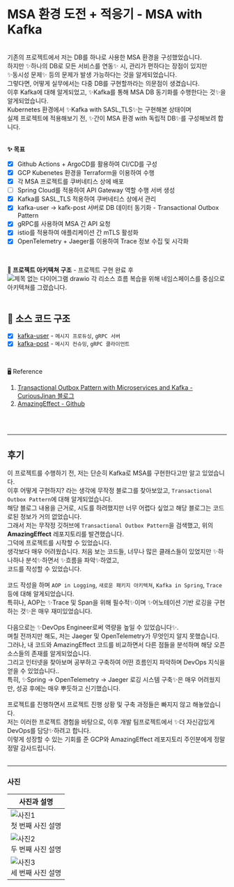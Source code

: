 # MSA 환경 도전 + 적응기 - MSA with Kafka

<br>
기존의 프로젝트에서 저는 DB를 하나로 사용한 MSA 환경을 구성했었습니다.<br>
하지만 ✨하나의 DB로 모든 서비스를 연동✨ 시, 관리가 편하다는 장점이 있지만<br>
✨동시성 문제✨ 등의 문제가 발생 가능하다는 것을 알게되었습니다.<br>
그렇다면, 어떻게 실무에서는 다중 DB를 구현할까라는 의문점이 생겼습니다.<br>
이후 Kafka에 대해 알게되었고, ✨Kafka를 통해 MSA DB 동기화를 수행한다는 것✨을 알게되었습니다.<br>
Kubernetes 환경에서 ✨Kafka with SASL_TLS✨는 구현해본 상태이며<br>
실제 프로젝트에 적용해보기 전, ✨간이 MSA 환경 with 독립적 DB✨를 구성해보려 합니다.<br>
<br>

**✨ 목표** <br>
- [x] Github Actions + ArgoCD를 활용하여 CI/CD를 구성
- [x] GCP Kubenetes 환경을 Terraform을 이용하여 수행
- [x] 각 MSA 프로젝트를 쿠버네티스 상에 배포
- [ ] Spring Cloud를 적용하여 API Gateway 역할 수행 서버 생성
- [x] Kafka를 SASL_TLS 적용하여 쿠버네티스 상에서 관리
- [x] kafka-user -> kafk-post 서버로 DB 데이터 동기화 - Transactional Outbox Pattern
- [x] gRPC를 사용하여 MSA 간 API 요청
- [x] istio를 적용하여 애플리케이션 간 mTLS 활성화
- [x] OpenTelemetry + Jaeger를 이용하여 Trace 정보 수집 및 시각화
<br>

**🌲 프로젝트 아키텍쳐 구조** - 프로젝트 구현 완료 후 <br>
![제목 없는 다이어그램 drawio](https://github.com/user-attachments/assets/9d289fef-41b6-4701-af3f-0cac782dec4f)
각 리소스 흐름 복습을 위해 네임스페이스를 중심으로 아키텍쳐를 그렸습니다.
<br>
<br>

## 💾 소스 코드 구조
- [x] [kafka-user](https://github.com/kafka-practice/kafka-user) - `메시지 프로듀싱`, `gRPC 서버`
- [x] [kafka-post](https://github.com/kafka-practice/kafka-post) - `메시지 컨슈밍`, `gRPC 클라이언트`

<br>

🖥️ Reference <br>
1. [Transactional Outbox Pattern with Microservices and Kafka - CuriousJinan 블로그](https://curiousjinan.tistory.com/entry/transactional-outbox-pattern-microservices-kafka#Transactional%20Outbox%20Pattern%EC%9D%98%20%EC%82%AC%EC%9A%A9%20%EC%82%AC%EB%A1%80-1)<br>
2. [AmazingEffect - Github](https://github.com/AmazingEffect)
<br>
<br>

---------------------------------
## 후기
이 프로젝트를 수행하기 전, 저는 단순히 Kafka로 MSA를 구현한다고만 알고 있었습니다. <br>
이후 어떻게 구현하지? 라는 생각에 무작정 블로그를 찾아보았고, `Transactional Outbox Pattern`에 대해 알게되었습니다. <br>
해당 블로그 내용을 근거로, 시도를 하려했지만 너무 어렵다 싶었고 해당 블로그는 코드로된 정보가 거의 없었습니다. <br>
그래서 저는 무작정 깃허브에 `Transactional Outbox Pattern`을 검색했고, 위의 **AmazingEffect** 레포지토리를 발견했습니다. <br>
그덕에 프로젝트를 시작할 수 있었습니다. <br>
생각보다 매우 어려웠습니다. 처음 보는 코드들, 너무나 많은 클래스들이 있었지만 ✨하나하나 분석✨하면서 ✨흐름을 파악✨하였고, <br>
코드를 작성할 수 있었습니다. <br>
<br>
코드 작성을 하며 `AOP in Logging`, `새로운 패키지 아키텍쳐`, `Kafka in Spring`, `Trace` 등에 대해 알게되었습니다.<br>
특히나, AOP는 ✨Trace 및 Span을 위해 필수적✨이며 ✨어노테이션 기반 로깅을 구현하는 것✨은 매우 재미있었습니다.<br>
<br>
다음으로는 ✨DevOps Engineer로써 역량을 높일 수 있었습니다✨. <br>
며칠 전까지만 해도, 저는 Jaeger 및 OpenTelemetry가 무엇인지 알지 못했습니다. <br>
그러나, 내 코드와 AmazingEffect 코드를 비교하면서 다른 점들을 분석하며 해당 오픈소스들의 존재를 알게되었습니다. <br>
그리고 인터넷을 찾아보며 공부하고 구축하여 어떤 흐름인지 파악하며 DevOps 지식을 얻을 수 있었습니다.. <br>
특히, ✨Spring -> OpenTelemetry -> Jaeger 로깅 시스템 구축✨은 매우 어려웠지만, 성공 후에는 매우 뿌듯하고 신기했습니다. <br>
<br>
프로젝트를 진행하면서 프로젝트 진행 상황 및 구축 과정들은 빠지지 않고 해놓았습니다. <br>
저는 이러한 프로젝트 경험을 바탕으로, 이후 개발 팀프로젝트에서 ✨더 자신감있게 DevOps를 담당✨하려고 합니다.<br>
이렇게 성장할 수 있는 기회를 준 GCP와 AmazingEffect 레포지토리 주인분에게 정말 정말 감사드립니다.
<br>
<br>

-------------------------------
### 사진

| 사진과 설명 |
|-------------|
| ![사진1](https://via.placeholder.com/150) <br> 첫 번째 사진 설명 |
| ![사진2](https://via.placeholder.com/150) <br> 두 번째 사진 설명 |
| ![사진3](https://via.placeholder.com/150) <br> 세 번째 사진 설명 |
